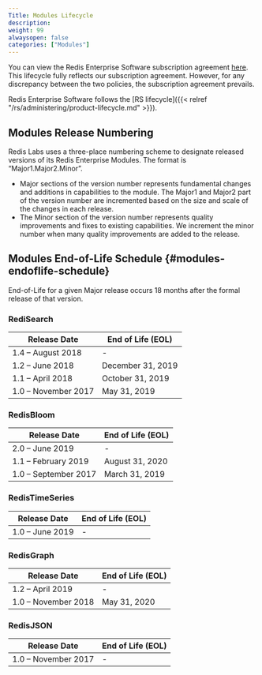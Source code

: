 ```yaml
---
Title: Modules Lifecycle
description:
weight: 99
alwaysopen: false
categories: ["Modules"]
---
```

You can view the Redis Enterprise Software subscription agreement [here](https://redislabs.com/company/terms-of-use#software).
This lifecycle fully reflects our subscription agreement.
However, for any discrepancy between the two policies, the subscription agreement prevails.

Redis Enterprise Software follows the [RS lifecycle]({{< relref "/rs/administering/product-lifecycle.md" >}}).

## Modules Release Numbering

Redis Labs uses a three-place numbering scheme to designate released versions of its Redis Enterprise Modules.
The format is “Major1.Major2.Minor”.

- Major sections of the version number represents fundamental changes and additions in
    capabilities to the module. The Major1 and Major2 part of the
    version number are incremented based on the size and scale of the changes in each
    release.
- The Minor section of the version number represents quality improvements and fixes to
    existing capabilities. We increment the minor number when many quality improvements
    are added to the release.

## Modules End-of-Life Schedule {#modules-endoflife-schedule}

End-of-Life for a given Major release occurs 18 months after the formal release of
that version.

### RediSearch

| Release Date | End of Life (EOL)  |
| ----------------------------------------- | ------------------ |
| 1.4 – August 2018                         | -                  |
| 1.2 – June 2018                           | December 31, 2019  |
| 1.1 – April 2018                          | October 31, 2019   |
| 1.0 – November 2017                       | May 31, 2019       |

### RedisBloom

| Release Date | End of Life (EOL)  |
| ----------------------------------------- | ------------------ |
| 2.0 – June 2019                           | -                  |
| 1.1 – February 2019                       | August 31, 2020    |
| 1.0 – September 2017                      | March 31, 2019     |

### RedisTimeSeries

| Release Date | End of Life (EOL)  |
| ----------------------------------------- | ------------------ |
| 1.0 – June 2019                           | -                  |

### RedisGraph

| Release Date | End of Life (EOL)  |
| ----------------------------------------- | ------------------ |
| 1.2 – April 2019                          | -                  |
| 1.0 – November 2018                       | May 31, 2020       |

### RedisJSON

| Release Date | End of Life (EOL)  |
| ----------------------------------------- | ------------------ |
| 1.0 – November 2017                       | -                  |
